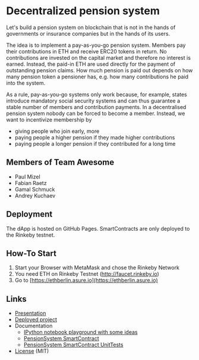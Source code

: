 Decentralized pension system
============================

Let's build a pension system on blockchain that is not in the hands of
governments or insurance companies but in the hands of its users.

The idea is to implement a pay-as-you-go pension system.  Members
pay their contributions in ETH and receive ERC20 tokens
in return.  No contributions
are invested on the capital market and therefore no interest is earned.
Instead, the paid-in ETH are used directly for the payment of outstanding
pension claims. How much pension is paid out depends on how many pension
token a pensioner has, e.g. how many contributions he paid into the system.

As a rule, pay-as-you-go systems only work because, for example, states
introduce mandatory social security systems and can thus guarantee a stable
number of members and contribution payments. In a decentralised pension
system nobody can be forced to become a member. Instead, we want to incentivize
membership by

- giving people who join early, more
- paying people a higher pension if they made higher contributions
- paying people a longer pension if they contributed for a long time

## Members of Team Awesome

- Paul Mizel
- Fabian Raetz
- Gamal Schmuck
- Andrey Kuchaev

## Deployment

The dApp is hosted on GitHub Pages. SmartContracts are 
only deployed to the Rinkeby testnet.

## How-To Start
1. Start your Browser with MetaMask and chose the Rinkeby Network
2. You need ETH on Rinkeby Testnet (http://faucet.rinkeby.io)
3. Go to [https://ethberlin.asure.io](https://ethberlin.asure.io) 

## Links

- [Presentation](https://github.com/AsureFoundation/ETHBerlin/blob/master/Decentralized%20Pension%20System.pdf)
- [Deployed project](https://ethberlin.asure.io)
- Documentation
   * [IPython notebook playground with some ideas](https://github.com/AsureFoundation/ETHBerlin/blob/master/math.ipynb)
   * [PensionSystem SmartContract](https://github.com/AsureFoundation/ETHBerlin/blob/master/contracts/DecentralizedPension.sol)
   * [PensionSystem SmartContract UnitTests](https://github.com/AsureFoundation/ETHBerlin/blob/master/test/DecentralizedPension.js)
- [License](https://github.com/AsureFoundation/ETHBerlin/blob/master/LICENSE) (MIT)
